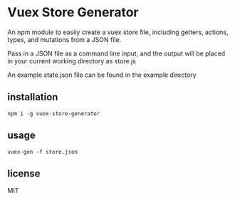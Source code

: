 # Vuex Store Generator

An npm module to easily create a vuex store file, including getters, actions, types, and mutations from a JSON file. 

Pass in a JSON file as a command line input, and the output will be placed in your current working directory as store.js

An example state.json file can be found in the example directory

## installation

`npm i -g vuex-store-generator`

## usage

`vuex-gen -f store.json`

## license

MIT